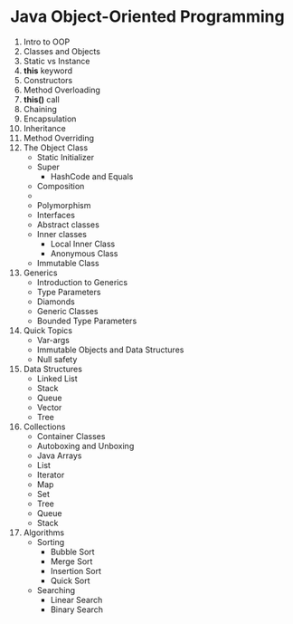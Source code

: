 # Java Object-Oriented Programming

1. Intro to OOP
2. Classes and Objects
3. Static vs Instance
4. **this** keyword
5. Constructors
6. Method Overloading
7. **this()** call
8. Chaining
9. Encapsulation
10. Inheritance
11. Method Overriding
12. The Object Class
     * Static Initializer
     * Super
         * HashCode and Equals
     * Composition
     * 
     * Polymorphism
     * Interfaces
     * Abstract classes
     * Inner classes
         * Local Inner Class
         * Anonymous Class
     * Immutable Class
13. Generics
     * Introduction to Generics
     * Type Parameters
     * Diamonds
     * Generic Classes
     * Bounded Type Parameters
14. Quick Topics
     * Var-args
     * Immutable Objects and Data Structures
     * Null safety
15. Data Structures
     * Linked List
     * Stack
     * Queue
     * Vector
     * Tree
16. Collections
     * Container Classes
     * Autoboxing and Unboxing
     * Java Arrays
     * List
     * Iterator
     * Map
     * Set
     * Tree
     * Queue
     * Stack
17. Algorithms
     * Sorting
         * Bubble Sort
         * Merge Sort
         * Insertion Sort
         * Quick Sort
     * Searching
         * Linear Search
         * Binary Search 
